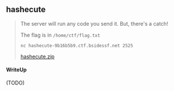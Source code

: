 ## hashecute

> The server will run any code you send it. But, there's a catch!
> 
> The flag is in `/home/ctf/flag.txt`
>
> `nc hashecute-9b16b5b9.ctf.bsidessf.net 2525`
>
> [hashecute.zip](./lib/hashecute.zip)

#### WriteUp

(TODO)